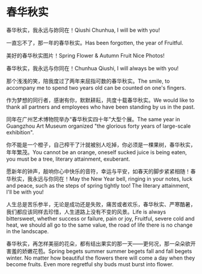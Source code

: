 # 春华秋实

<p><span class="chinese">春华秋实，我永远与妳同在！</span><span class="english">Qiushi Chunhua, I will be with you!</span></p>

<p><span class="chinese">一直忘不了，那一年的春华秋实。</span><span class="english">Has been forgotten, the year of Fruitful.</span></p>

<p><span class="chinese">美好的春华秋实图片！</span><span class="english">Spring Flower & Autumn Fruit Nice Photos!</span></p>

<p><span class="chinese">春华秋实，我永远与你同在！</span><span class="english">Chunhua Qiushi, I will always be with you!</span></p>

<p><span class="chinese">那个浅浅的笑，陪我度过了两年来屈指可数的春华秋实。</span><span class="english">The smile, to accompany me to spend two years old can be counted on one's fingers.</span></p>

<p><span class="chinese">作为梦想的同行者，感谢有你，默默耕耘，共度十载春华秋实。</span><span class="english">We would like to thank all partners and employees who have been standing by us in the past.</span></p>

<p><span class="chinese">同年在广州艺术博物院举办“春华秋实四十年”大型个展。</span><span class="english">The same year in Guangzhou Art Museum organized "the glorious forty years of large-scale exhibition".</span></p>

<p><span class="chinese">你不能是一个橙子，自己榨干了汁就被别人吃掉，你必须是一棵果树，春华秋实，年年繁茂。</span><span class="english">You cannot be an orange, oneself sucked juice is being eaten, you must be a tree, literary attainment, exuberant.</span></p>

<p><span class="chinese">愿新年的钟声，敲响你心中快乐的音符，幸运与平安，如春天的脚步紧紧相随！春华秋实，我永远与你同在！</span><span class="english">May the New Year bell, ringing in your notes, luck and peace, such as the steps of spring tightly too! The literary attainment, I'll be with you!</span></p>

<p><span class="chinese">人生总是苦乐参半，无论是成功还是失败，痛苦或者欢乐，春华秋实、严寒酷暑，我们都应该同样去珍惜，人生道路上没有不变的风景。</span><span class="english">Life is always bittersweet, whether success or failure, pain or joy, Fruitful, severe cold and heat, we should all go to the same value, the road of life there is no change in the landscape.</span></p>

<p><span class="chinese">春华秋实，再怎样美丽的花朵，都有结出果实的那一天——更何况，那一朵朵欲开害羞的娇嫩花苞。</span><span class="english">Spring begets summer summer begets fall and fall begets winter. No matter how beautiful the flowers there will come a day when they become fruits. Even more regretful shy buds must burst into flower.</span></p>

